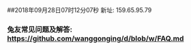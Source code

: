 ##2018年09月28日07时12分07秒 新址: 159.65.95.79
### 兔友常见问题及解答: https://github.com/wanggonging/d/blob/w/FAQ.md
